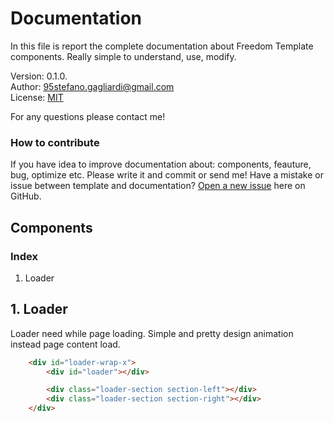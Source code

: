 # Documentation

In this file is report the complete documentation about Freedom Template components.
Really simple to understand, use, modify.

Version: 0.1.0. </br>
Author: 95stefano.gagliardi@gmail.com</br>
License: [MIT](https://github.com/Spolaa/freedom-template/blob/master/LICENSE)</br>

For any questions please contact me!

### How to contribute

If you have idea to improve documentation about: components, feauture, bug, optimize etc. Please write it and commit or send me!
Have a mistake or issue between template and documentation? [Open a new issue](https://github.com/Spolaa/freedom-template/issues) here on GitHub.

## Components

### Index

1. Loader

## 1. Loader

Loader need while page loading. Simple and pretty design animation instead page content load.

```html
    <div id="loader-wrap-x">
        <div id="loader"></div>

        <div class="loader-section section-left"></div>
        <div class="loader-section section-right"></div>
    </div>
```